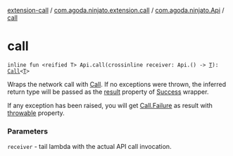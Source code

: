 [extension-call](../../index.md) / [com.agoda.ninjato.extension.call](../index.md) / [com.agoda.ninjato.Api](index.md) / [call](./call.md)

# call

`inline fun <reified T> Api.call(crossinline receiver: Api.() -> `[`T`](call.md#T)`): `[`Call`](../-call/index.md)`<`[`T`](call.md#T)`>`

Wraps the network call with [Call](../-call/index.md). If no exceptions were thrown, the inferred return type will be
passed as the [result](../-call/-success/result.md) property of [Success](../-call/-success/index.md) wrapper.

If any exception has been raised, you will get [Call.Failure](../-call/-failure/index.md) as result with [throwable](../-call/-failure/throwable.md) property.

### Parameters

`receiver` - tail lambda with the actual API call invocation.
